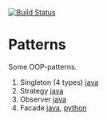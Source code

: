[![Build Status](https://travis-ci.org/muzungu-av/patterns.svg?branch=master)](https://travis-ci.org/muzungu-av/patterns)

# Patterns
Some OOP-patterns.

1) Singleton (4 types) [java](https://github.com/muzungu-av/patterns/tree/master/java/singleton)
2) Strategy [java](https://github.com/muzungu-av/patterns/tree/master/java/strategy)
3) Observer [java](https://github.com/muzungu-av/patterns/tree/master/java/observer)
4) Facade [java](https://github.com/muzungu-av/patterns/tree/master/java/facade), [python](https://github.com/muzungu-av/patterns/tree/master/python/facade)
